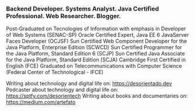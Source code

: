 ### Backend Developer. Systems Analyst. Java Certified Professional. Web Researcher. Blogger.

Post-Graduated on Tecnologies of Information with emphasis in Developer of Web Systems (SENAC-SP)
Oracle Certified Expert, Java EE 6 JavaServer Faces Developer (OCJSF)
Sun Certified Web Component Developer for the Java Platform, Enterprise Edition (SCWCD)
Sun Certified Programmer for the Java Platform, Standard Edition 6 (SCJP)
Sun Certified Java Associate for the Java Platform, Standard Edition (SCJA)
Cambridge First Certified in English (FCE)
Graduated on Telecommunications with Computer Science (Federal Center of Technological - IFCE)

Writing about technology and digital life on: https://desorientado.dev
Podcaster about technology and digital life on: https://sptfy.com/desorientech
Writing about books and documentaries on: https://medium.com/artefato 

<!--
**brunogarvas/brunogarvas** is a ✨ _special_ ✨ repository because its `README.md` (this file) appears on your GitHub profile.

Here are some ideas to get you started:

- 🔭 I’m currently working on ...
- 🌱 I’m currently learning ...
- 👯 I’m looking to collaborate on ...
- 🤔 I’m looking for help with ...
- 💬 Ask me about ...
- 📫 How to reach me: ...
- 😄 Pronouns: ...
- ⚡ Fun fact: ...
-->
